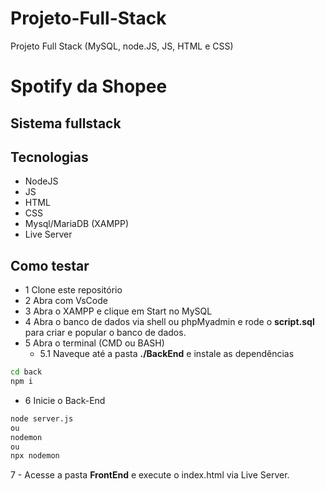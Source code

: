 # Projeto-Full-Stack
Projeto Full Stack (MySQL, node.JS, JS, HTML e CSS)

# Spotify da Shopee
## Sistema fullstack

## Tecnologias
- NodeJS
- JS
- HTML
- CSS
- Mysql/MariaDB (XAMPP)
- Live Server

## Como testar
- 1 Clone este repositório
- 2 Abra com VsCode
- 3 Abra o XAMPP e clique em Start no MySQL
- 4 Abra o banco de dados via shell ou phpMyadmin e rode o **script.sql** para criar e popular o banco de dados.
- 5 Abra o terminal (CMD ou BASH)
    - 5.1 Naveque até a pasta **./BackEnd** e instale as dependências
```bash
cd back
npm i
```
- 6 Inicie o Back-End
```bash
node server.js
ou
nodemon
ou
npx nodemon
```
7 - Acesse a pasta **FrontEnd** e execute o index.html via Live Server.
